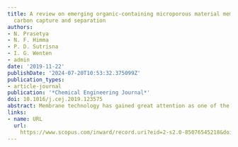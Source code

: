 ```yaml
---
title: A review on emerging organic-containing microporous material membranes for
  carbon capture and separation
authors:
- N. Prasetya
- N. F. Himma
- P. D. Sutrisna
- I. G. Wenten
- admin
date: '2019-11-22'
publishDate: '2024-07-20T10:53:32.375099Z'
publication_types:
- article-journal
publication: '*Chemical Engineering Journal*'
doi: 10.1016/j.cej.2019.123575
abstract: Membrane technology has gained great attention as one of the promising strategies for carbon capture and separation. Intended for such application, membrane fabrication from various materials has been attempted. While gas separation membranes based on dense polymeric materials have been long developed, there is a growing interest to use porous materials as the membrane material. This review then focuses on emerging organic-containing microporous materials to be used for the fabrication of membranes that are designed for CO2 separation. Criteria for selecting the materials are first discussed, including physical and chemical properties, and parameters in membrane fabrication. Membranes based on these materials, such as metal-organic frameworks, porous organic frameworks, and microporous polymers, are then reviewed. Finally, special attention is given to recent advances, challenges, and perspectives in the development of such membranes for carbon capture and separation.
links:
- name: URL
  url: 
    https://www.scopus.com/inward/record.uri?eid=2-s2.0-85076545218&doi=10.1016%2fj.cej.2019.123575&partnerID=40&md5=43c0dcafa109bbd24de9b84f1eac9f2b
---
```

